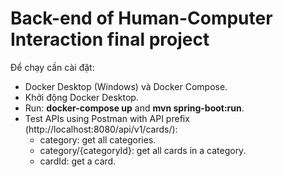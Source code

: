 # Back-end of Human-Computer Interaction final project 
Để chạy cần cài đặt: 
- Docker Desktop (Windows) và Docker Compose. 
- Khởi động Docker Desktop. 
- Run: **docker-compose up** and **mvn spring-boot:run**. 
- Test APIs using Postman with API prefix (http://localhost:8080/api/v1/cards/):
    - category: get all categories. 
    - category/{categoryId}: get all cards in a category. 
    - cardId: get a card. 